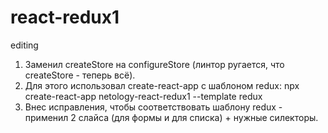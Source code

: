# react-redux1
editing

1. Заменил createStore на configureStore (линтор ругается, что createStore - теперь всё).
2. Для этого использовал create-react-app с шаблоном redux:
npx create-react-app netology-react-redux1 --template redux
3. Внес исправления, чтобы соответствовать шаблону redux - применил 2 слайса (для формы и для списка) + нужные силекторы.
